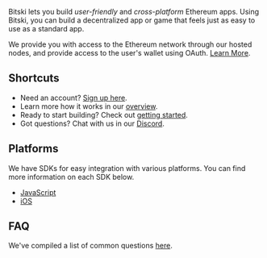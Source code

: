 Bitski lets you build *user-friendly* and *cross-platform* Ethereum apps. Using Bitski, you can build a decentralized app or game that feels just as easy to use as a standard app.

We provide you with access to the Ethereum network through our hosted nodes, and provide access to the user's wallet using OAuth. [Learn More](overview.md).

## Shortcuts

- Need an account? <a href="https://bitski.com/signup" target="_blank">Sign up here</a>.
- Learn more how it works in our [overview](overview.md).
- Ready to start building? Check out [getting started](getting-started.md).
- Got questions? Chat with us in our <a href="https://discord.gg/5f6pAFN" target="_blank">Discord</a>.

## Platforms

We have SDKs for easy integration with various platforms. You can find more information on each SDK below.

- [JavaScript](https://github.com/BitskiCo/bitski-js-sdk)
- [iOS](https://github.com/BitskiCo/BitskiSDK)

## FAQ

We've compiled a list of common questions [here](faq.md).
